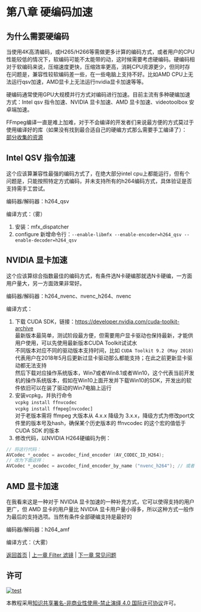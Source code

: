 # 第八章 硬编码加速

## 为什么需要硬编码

当使用4K高清编码，或H265/H266等需做更多计算的编码方式，或者用户的CPU性能较低的情况下，软编码可能不太能带的动，这时候需要考虑硬编码。硬编码相对于软编码来说，压缩速度更快，压缩效率更高，消耗CPU资源更少，但同时存在问题是，兼容性较软编码差一些，在一些电脑上支持不好。比如AMD CPU上无法运行qsv加速，AMD显卡上无法运行nvidia显卡加速等等。

硬编码通常使用GPU大规模并行方式对编码进行加速。目前主流有多种硬编加速方式：Intel qsv 指令加速、NVIDIA 显卡加速、AMD 显卡加速、videotoolbox 安卓端加速。

FFmpeg编译一直是难上加难，对于不会编译的开发者们来说最方便的方式莫过于使用编译好的库（如果没有找到最合适自己的硬编方式那么需要手工编译了）：  
[部分收集的资源](../assets/build/)

## Intel QSV 指令加速

这个应该算兼容性最强的编码方式了，在绝大部分intel cpu上都能运行，但有个问题是，只能按照特定方式编码，并未支持所有的h264编码方式，具体验证是否支持需手工尝试。

编码器/解码器：h264_qsv

编译方式：（雾）

1. 安装：mfx_dispatcher
2. configure 新增命令行：`--enable-libmfx --enable-encoder=h264_qsv --enable-decoder=h264_qsv`

## NVIDIA 显卡加速

这个应该算综合指数最佳的编码方式，有条件选N卡硬编那就选N卡硬编，一方面用户量大，另一方面效果非常好。

编码器/解码器：h264_nvenc、nvenc_h264、nvenc

编译方式：

1. 下载 CUDA SDK，链接：<https://developer.nvidia.com/cuda-toolkit-archive>  
  最新版本最简单，测试阶段最方便，但需要用户显卡驱动也保持最新，才能供用户使用，可以先使用最新版本CUDA Toolkit试试水  
  不同版本对应不同的驱动版本支持时间，比如 `CUDA Toolkit 9.2 (May 2018)` 代表用户在2018年5月后更新过显卡驱动那么都能支持；在此之前更新显卡驱动都无法支持  
  然后下载对应操作系统版本，Win7或者Win8.1或者Win10，这个代表当前开发机的操作系统版本，假如在Win10上面开发并下载Win10的SDK，开发出的软件依旧可以在装了驱动的Win7电脑上运行
2. 安装vcpkg，并执行命令  
  `vcpkg install ffnvcodec`  
  `vcpkg install ffmpeg[nvcodec]`  
  对于老版本需将 ffmpeg 大版本从 4.x.x 降级为 3.x.x，降级方式为修改port文件里的版本号及hash，确保某个历史版本的 ffnvcodec 的这个宏的值低于 CUDA SDK 的版本
3. 修改代码，以NVIDIA H264硬编码为例：

```cpp
// 将这行代码：
AVCodec *_ocodec = avcodec_find_encoder (AV_CODEC_ID_H264);
// 改为下面这样：
AVCodec *_ocodec = avcodec_find_encoder_by_name ("nvenc_h264"); // 或者 h264_nvenc，两者之一
```

## AMD 显卡加速

在我看来这是一种对于 NVIDIA 显卡加速的一种补充方式，它可以使得支持的用户更广，但 AMD 显卡的用户量比 NVIDIA 显卡用户量小得多，所以这种方式一般作为最后的支持选项。当然有条件全部硬编支持是最好的

编码器/解码器：h264_amf

编译方式：（大雾）

[返回首页](../README.md) | [上一章 Filter 滤镜](./07_filter.md) | [下一章 常见问题](./09_FAQ.md)

## 许可

[![test](https://i.creativecommons.org/l/by-nc-nd/4.0/80x15.png)](http://creativecommons.org/licenses/by-nc-nd/4.0/)

本教程采用[知识共享署名-非商业性使用-禁止演绎 4.0 国际许可协议](http://creativecommons.org/licenses/by-nc-nd/4.0/)许可。
